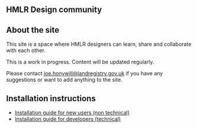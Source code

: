 ## HMLR Design community

## About the site

This site is a space where HMLR designers can learn, share and collaborate with each other.

This is a work in progress. Content will be updated regularly.

Please contact joe.honywill@landregistry.gov.uk if you have any suggestions or want to add anything to the site.

## Installation instructions

- [Installation guide for new users (non technical)](https://govuk-prototype-kit.herokuapp.com/docs/install/introduction)
- [Installation guide for developers (technical)](https://govuk-prototype-kit.herokuapp.com/docs/install/developer-install-instructions)
